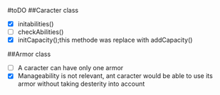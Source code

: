 #toDO
##Caracter class
- [x] initabilities()
- [ ] checkAbilities()
- [x] initCapacity();this methode was replace with addCapacity()

##Armor class
- [ ] A caracter can have only one armor
- [x] Manageability is not relevant, ant caracter would be able to use its armor without taking desterity into account

